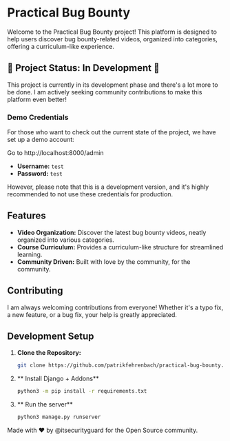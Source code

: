 # Practical Bug Bounty

Welcome to the Practical Bug Bounty project! This platform is designed to help users discover bug bounty-related videos, organized into categories, offering a curriculum-like experience.

## 🚧 Project Status: In Development 🚧

This project is currently in its development phase and there's a lot more to be done. I am actively seeking community contributions to make this platform even better!

### Demo Credentials
For those who want to check out the current state of the project, we have set up a demo account:

Go to http://localhost:8000/admin

- **Username:** `test`
- **Password:** `test`

However, please note that this is a development version, and it's highly recommended to not use these credentials for production.

## Features

- **Video Organization:** Discover the latest bug bounty videos, neatly organized into various categories.
- **Course Curriculum:** Provides a curriculum-like structure for streamlined learning.
- **Community Driven:** Built with love by the community, for the community.

## Contributing

I am always welcoming contributions from everyone! Whether it's a typo fix, a new feature, or a bug fix, your help is greatly appreciated. 


## Development Setup

1. **Clone the Repository:**
   ```bash
   git clone https://github.com/patrikfehrenbach/practical-bug-bounty.git
   ```
2. ** Install Django + Addons**
    ```bash
    python3 -m pip install -r requirements.txt
    ``` 
3. ** Run the server** 
    ```bash
    python3 manage.py runserver
    ``` 




Made with ❤️ by @itsecurityguard for the Open Source community.

